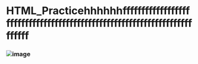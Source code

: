# HTML_Practicehhhhhhffffffffffffffffffffffffffffffffffffffffffffffffffffffffffffffffffffffffff
### ![image](https://github.com/user-attachments/assets/4667781f-d140-46bc-8d1b-63db36272670)

 
